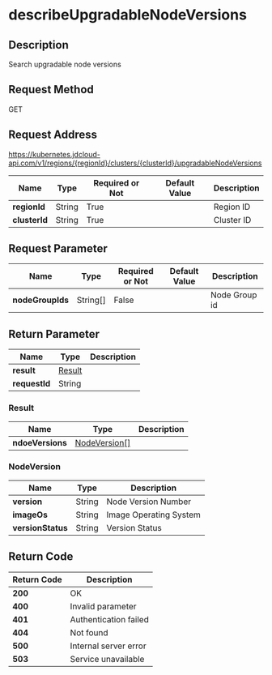 # describeUpgradableNodeVersions


## Description
Search upgradable node versions

## Request Method
GET

## Request Address
https://kubernetes.jdcloud-api.com/v1/regions/{regionId}/clusters/{clusterId}/upgradableNodeVersions

|Name|Type|Required or Not|Default Value|Description|
|---|---|---|---|---|
|**regionId**|String|True| |Region ID|
|**clusterId**|String|True| |Cluster ID|

## Request Parameter
|Name|Type|Required or Not|Default Value|Description|
|---|---|---|---|---|
|**nodeGroupIds**|String[]|False| |Node Group id|


## Return Parameter
|Name|Type|Description|
|---|---|---|
|**result**|[Result](describeupgradablenodeversions#result)| |
|**requestId**|String| |

### <div id="result">Result</div>
|Name|Type|Description|
|---|---|---|
|**ndoeVersions**|[NodeVersion[]](describeupgradablenodeversions#nodeversion)| |
### <div id="nodeversion">NodeVersion</div>
|Name|Type|Description|
|---|---|---|
|**version**|String|Node Version Number|
|**imageOs**|String|Image Operating System|
|**versionStatus**|String|Version Status|

## Return Code
|Return Code|Description|
|---|---|
|**200**|OK|
|**400**|Invalid parameter|
|**401**|Authentication failed|
|**404**|Not found|
|**500**|Internal server error|
|**503**|Service unavailable|
